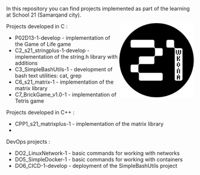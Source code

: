 In this repository you can find projects implemented as part of the learning at School 21 (Samarqand city). 

<img align="right" width="200" height="200" src="s21_logo.png"> 


Projects developed in C :
- P02D13-1-develop - implementation of the Game of Life game
- C2_s21_stringplus-1-develop - implementation of the string.h library with additions
- C3_SimpleBashUtils-1 - development of bash text utilities: cat, grep
- C6_s21_matrix-1 - implementation of the matrix library
- C7_BrickGame_v1.0-1 - implementation of Tetris game

Projects developed in C++ :
- CPP1_s21_matrixplus-1 - implementation of the matrix library
- 
DevOps projects :
- DO2_LinuxNetwork-1 - basic commands for working with networks
- DO5_SimpleDocker-1 - basic commands for working with containers
- DO6_CICD-1-develop - deployment of the SimpleBashUtils project
